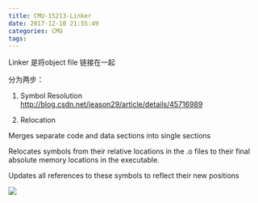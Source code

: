 ```yaml
---
title: CMU-15213-Linker
date: 2017-12-10 21:55:49
categories: CMU
tags:
---
```


Linker 是将object file 链接在一起


分为两步：
1. Symbol Resolution
http://blog.csdn.net/jeason29/article/details/45716989

2. Relocation

Merges separate code and data sections into single sections

Relocates symbols from their relative locations in the .o files to their final absolute memory locations in the executable.

Updates all references to these symbols to reflect their new positions 

![](http://img.blog.csdn.net/20141120144640019?watermark/2/text/aHR0cDovL2Jsb2cuY3Nkbi5uZXQvbG92ZV9nYW9oeg==/font/5a6L5L2T/fontsize/400/fill/I0JBQkFCMA==/dissolve/70/gravity/Center)
